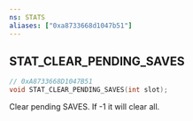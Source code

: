 ```yaml
---
ns: STATS
aliases: ["0xa8733668d1047b51"]
---
```

## STAT_CLEAR_PENDING_SAVES

```c
// 0xA8733668D1047B51
void STAT_CLEAR_PENDING_SAVES(int slot);
```

Clear pending SAVES. If -1 it will clear all.

